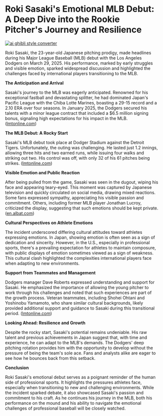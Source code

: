 # Roki Sasaki's Emotional MLB Debut: A Deep Dive into the Rookie Pitcher's Journey and Resilience

[![ai ghibli style converter](https://i.imgur.com/dwt8Y5G.gif)](https://witbeam.net/slzx)

Roki Sasaki, the 23-year-old Japanese pitching prodigy, made headlines during his Major League Baseball (MLB) debut with the Los Angeles Dodgers on March 29, 2025. His performance, marked by early struggles and visible emotion, sparked widespread discussion and highlighted the challenges faced by international players transitioning to the MLB.

**The Anticipation and Arrival**

Sasaki's journey to the MLB was eagerly anticipated. Renowned for his exceptional fastball and devastating splitter, he had dominated Japan's Pacific League with the Chiba Lotte Marines, boasting a 29-15 record and a 2.10 ERA over four seasons. In January 2025, the Dodgers secured his talents with a minor league contract that included a $6.5 million signing bonus, signaling high expectations for his impact in the MLB. ([lmtonline.com](https://www.lmtonline.com/sports/article/his-tears-dried-dodgers-rookie-roki-sasaki-looks-20255829.php?utm_source=openai))

**The MLB Debut: A Rocky Start**

Sasaki's MLB debut took place at Dodger Stadium against the Detroit Tigers. Unfortunately, the outing was challenging. He lasted just 1.2 innings, allowing three hits and two earned runs, while issuing four walks and striking out two. His control was off, with only 32 of his 61 pitches being strikes. ([lmtonline.com](https://www.lmtonline.com/sports/article/his-tears-dried-dodgers-rookie-roki-sasaki-looks-20255829.php?utm_source=openai))

**Visible Emotion and Public Reaction**

After being pulled from the game, Sasaki was seen in the dugout, wiping his face and appearing teary-eyed. This moment was captured by Japanese television and quickly circulated on social media, drawing mixed reactions. Some fans expressed sympathy, appreciating his visible passion and commitment. Others, including former MLB player Jonathan Lucroy, criticized the display, suggesting that such emotions should be kept private. ([en.albat.com](https://en.albat.com/thedugout/Former-MLB-Player-Criticizes-Roki-Sasakis-Reaction-After-Tough-Debut-in-Los-Angeles-20250331-0022.html?utm_source=openai))

**Cultural Perspectives on Athlete Emotions**

The incident underscored differing cultural attitudes toward athletes expressing emotions. In Japan, showing emotion is often seen as a sign of dedication and sincerity. However, in the U.S., especially in professional sports, there's a prevailing expectation for athletes to maintain composure, with public displays of emotion sometimes viewed as a sign of weakness. This cultural clash highlighted the complexities international players face when adapting to new environments.

**Support from Teammates and Management**

Dodgers manager Dave Roberts expressed understanding and support for Sasaki. He emphasized the importance of allowing the young pitcher to work through his challenges and noted that such experiences are part of the growth process. Veteran teammates, including Shohei Ohtani and Yoshinobu Yamamoto, who share similar cultural backgrounds, likely provided additional support and guidance to Sasaki during this transitional period. ([lmtonline.com](https://www.lmtonline.com/sports/article/his-tears-dried-dodgers-rookie-roki-sasaki-looks-20255829.php?utm_source=openai))

**Looking Ahead: Resilience and Growth**

Despite the rocky start, Sasaki's potential remains undeniable. His raw talent and previous achievements in Japan suggest that, with time and experience, he can adapt to the MLB's demands. The Dodgers' deep pitching rotation provides him with the opportunity to develop without the pressure of being the team's sole ace. Fans and analysts alike are eager to see how he bounces back from this setback.

**Conclusion**

Roki Sasaki's emotional debut serves as a poignant reminder of the human side of professional sports. It highlights the pressures athletes face, especially when transitioning to new and challenging environments. While the incident sparked debate, it also showcased Sasaki's passion and commitment to his craft. As he continues his journey in the MLB, both his performance on the mound and his ability to navigate the emotional challenges of professional baseball will be closely watched.